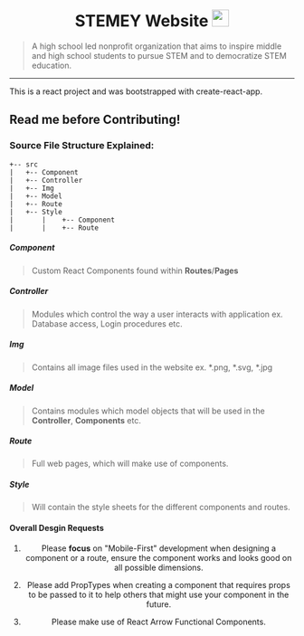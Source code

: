 <div align="center">
<h1>STEMEY Website <img src="https://raw.githubusercontent.com/MartinHeinz/MartinHeinz/master/wave.gif" width="30px"></h1>
</div>

> A high school led nonprofit organization that aims to inspire middle and high school students to pursue STEM and to democratize STEM education.

---

This is a react project and was bootstrapped with create-react-app. 

## Read me before Contributing!

### Source File Structure Explained:

```
+-- src 
|   +-- Component
|   +-- Controller
|   +-- Img
|   +-- Model
|   +-- Route
|   +-- Style
|       |    +-- Component
|       |    +-- Route
```

##### Component
> Custom React Components found within **Routes**/**Pages**

##### Controller
> Modules which control the way a user interacts with application ex. Database access, Login procedures etc.

##### Img
> Contains all image files used in the website ex. *.png, *.svg, *.jpg

##### Model
> Contains modules which model objects that will be used in the **Controller**, **Components** etc.

##### Route
> Full web pages, which will make use of components.

##### Style
> Will contain the style sheets for the different components and routes.

#### Overall Desgin Requests
<div align="center">

1. Please **focus** on "Mobile-First" development when designing a component or a route, ensure the component works and looks good on all possible dimensions.

2. Please add PropTypes when creating a component that requires props to be passed to it to help others that might use your component in the future.

3. Please make use of React Arrow Functional Components.

</div>

